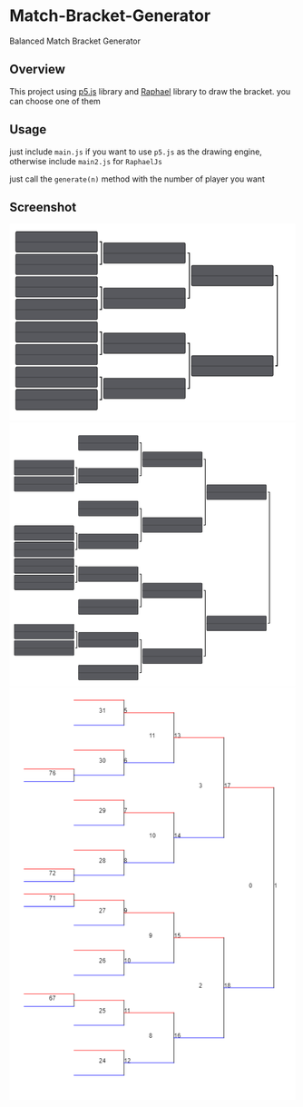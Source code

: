 # Match-Bracket-Generator
Balanced Match Bracket Generator

## Overview
This project using [p5.js](https://p5js.org/) library and [Raphael](https://github.com/DmitryBaranovskiy/raphael) library to draw the bracket. you can choose one of them

## Usage
just include `main.js` if you want to use `p5.js` as the drawing engine, otherwise include `main2.js` for `RaphaelJs`

just call the `generate(n)` method with the number of player you want

## Screenshot
![](https://github.com/share424/Match-Bracket-Generator/blob/master/screenshot/raphael1.png?raw=true)
![](https://github.com/share424/Match-Bracket-Generator/blob/master/screenshot/raphael2.png?raw=true)
![](https://github.com/share424/Match-Bracket-Generator/blob/master/screenshot/p5js.png?raw=true)

